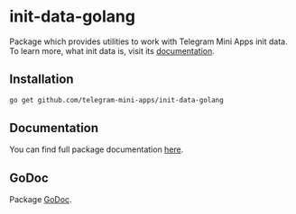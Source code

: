 # init-data-golang

Package which provides utilities to work with Telegram Mini Apps init data.
To learn more, what init data is, visit its [documentation](https://docs.telegram-mini-apps.com/launch-parameters/init-data).

## Installation

```bash
go get github.com/telegram-mini-apps/init-data-golang
```

## Documentation

You can find full package documentation [here](https://docs.telegram-mini-apps.com/packages/golang/init-data-golang).

## GoDoc

Package [GoDoc](https://pkg.go.dev/github.com/telegram-mini-apps/init-data-golang).
